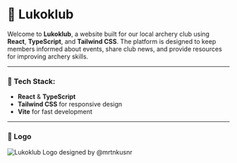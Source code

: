 # 🎯 Lukoklub

Welcome to **Lukoklub**, a website built for our local archery club using **React**, **TypeScript**, and **Tailwind CSS**. The platform is designed to keep members informed about events, share club news, and provide resources for improving archery skills.

---

### 🏹 Tech Stack:
- **React** & **TypeScript**
- **Tailwind CSS** for responsive design
- **Vite** for fast development

---

### 📸 Logo
![Lukoklub Logo designed by @mrtnkusnr](src/assets/logo.png)

